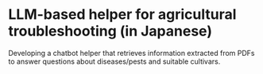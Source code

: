 # LLM-based helper for agricultural troubleshooting (in Japanese)
Developing a chatbot helper that retrieves information extracted from PDFs to answer questions about diseases/pests and suitable cultivars.
